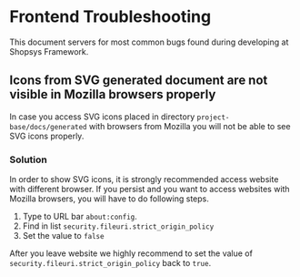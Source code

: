 # Frontend Troubleshooting
This document servers for most common bugs found during developing at Shopsys Framework.

## Icons from SVG generated document are not visible in Mozilla browsers properly
In case you access SVG icons placed in directory `project-base/docs/generated` with browsers from Mozilla you will not be able to see SVG icons properly.

### Solution
In order to show SVG icons, it is strongly recommended access website with different browser.
If you persist and you want to access websites with Mozilla browsers, you will have to do following steps.

1. Type to URL bar `about:config`.
1. Find in list `security.fileuri.strict_origin_policy`
1. Set the value to `false`

After you leave website we highly recommend to set the value of `security.fileuri.strict_origin_policy` back to `true`.
